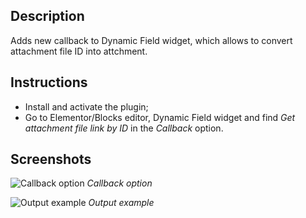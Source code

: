 ## Description
Adds new callback to Dynamic Field widget, which allows to convert attachment file ID into attchment.

## Instructions
- Install and activate the plugin;
- Go to Elementor/Blocks editor, Dynamic Field widget and find *Get attachment file link by ID* in the *Callback* option.

## Screenshots
![Callback option]( https://raw.githubusercontent.com/MjHead/jet-engine-attachment-link-callback/master/option.png "Callback option" )
*Callback option*

![Output example]( https://raw.githubusercontent.com/MjHead/jet-engine-attachment-link-callback/master/output.png "Output example" )
*Output example*